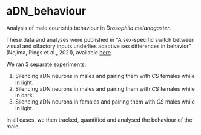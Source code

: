 # aDN_behaviour

Analysis of male courtship behaviour in _Drosophila melanogaster_.

These data and analyses were published in "A sex-specific switch between visual and olfactory inputs underlies adaptive sex differences in behavior" (Nojima, Rings et al., 2021), available [here](https://www.sciencedirect.com/science/article/pii/S0960982220318996?via%3Dihub).

We ran 3 separate experiments:
1. Silencing aDN neurons in males and pairing them with _CS_ females while in light.
2. Silencing aDN neurons in males and pairing them with _CS_ females while in dark.
3. Silencing aDN neurons in females and pairing them with _CS_ males while in light.

In all cases, we then tracked, quantified and analysed the behaviour of the male.

